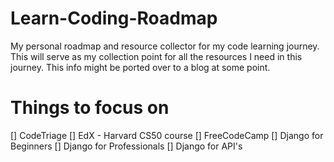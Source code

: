 # Learn-Coding-Roadmap
My personal roadmap and resource collector for my code learning journey. This will serve as my collection point for all the resources I need in this journey. This info might be ported over to a blog at some point.

# Things to focus on

[] CodeTriage
[] EdX - Harvard CS50 course
[] FreeCodeCamp
[] Django for Beginners
[] Django for Professionals
[] Django for API's


